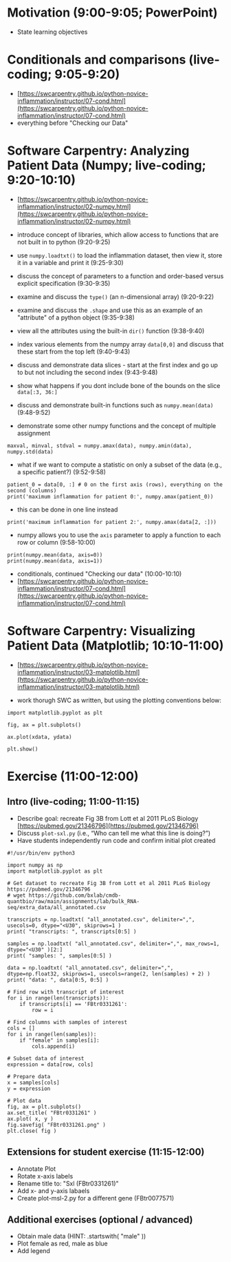 # Motivation (9:00-9:05; PowerPoint)

- State learning objectives

# Conditionals and comparisons (live-coding; 9:05-9:20)
- [https://swcarpentry.github.io/python-novice-inflammation/instructor/07-cond.html](https://swcarpentry.github.io/python-novice-inflammation/instructor/07-cond.html)
- everything before "Checking our Data"

# Software Carpentry: Analyzing Patient Data (Numpy; live-coding; 9:20-10:10)

- [https://swcarpentry.github.io/python-novice-inflammation/instructor/02-numpy.html](https://swcarpentry.github.io/python-novice-inflammation/instructor/02-numpy.html)

- introduce concept of libraries, which allow access to functions that are not built in to python (9:20-9:25)
- use `numpy.loadtxt()` to load the inflammation dataset, then view it, store it in a variable and print it (9:25-9:30)
- discuss the concept of parameters to a function and order-based versus explicit specification (9:30-9:35)
- examine and discuss the `type()` (an n-dimensional array) (9:20-9:22)
- examine and discuss the `.shape` and use this as an example of an "attribute" of a python object (9:35-9:38)
- view all the attributes using the built-in `dir()` function (9:38-9:40)
- index various elements from the numpy array `data[0,0]` and discuss that these start from the top left (9:40-9:43)

- discuss and demonstrate data slices - start at the first index and go up to but not including the second index (9:43-9:48)
- show what happens if you dont include bone of the bounds on the slice `data[:3, 36:]`

- discuss and demonstrate built-in functions such as `numpy.mean(data)` (9:48-9:52)
- demonstrate some other numpy functions and the concept of multiple assignment

```
maxval, minval, stdval = numpy.amax(data), numpy.amin(data), numpy.std(data)
```

- what if we want to compute a statistic on only a subset of the data (e.g., a specific patient?) (9:52-9:58)
```
patient_0 = data[0, :] # 0 on the first axis (rows), everything on the second (columns)
print('maximum inflammation for patient 0:', numpy.amax(patient_0))
```

- this can be done in one line instead
```
print('maximum inflammation for patient 2:', numpy.amax(data[2, :]))
```

- numpy allows you to use the `axis` parameter to apply a function to each row or column (9:58-10:00)
```
print(numpy.mean(data, axis=0))
print(numpy.mean(data, axis=1))
```

- conditionals, continued "Checking our data" (10:00-10:10)
- [https://swcarpentry.github.io/python-novice-inflammation/instructor/07-cond.html](https://swcarpentry.github.io/python-novice-inflammation/instructor/07-cond.html)



# Software Carpentry: Visualizing Patient Data (Matplotlib; 10:10-11:00)

- [https://swcarpentry.github.io/python-novice-inflammation/instructor/03-matplotlib.html](https://swcarpentry.github.io/python-novice-inflammation/instructor/03-matplotlib.html)

- work thorugh SWC as written, but using the plotting conventions below:
```
import matplotlib.pyplot as plt

fig, ax = plt.subplots()

ax.plot(xdata, ydata)

plt.show()
```

# Exercise (11:00-12:00)


## Intro (live-coding; 11:00-11:15)

- Describe goal: recreate Fig 3B from Lott et al 2011 PLoS Biology [https://pubmed.gov/21346796](https://pubmed.gov/21346796)
- Discuss `plot-sxl.py` (i.e., “Who can tell me what this line is doing?”)
- Have students independently run code and confirm initial plot created

```
#!/usr/bin/env python3

import numpy as np
import matplotlib.pyplot as plt

# Get dataset to recreate Fig 3B from Lott et al 2011 PLoS Biology https://pubmed.gov/21346796
# wget https://github.com/bxlab/cmdb-quantbio/raw/main/assignments/lab/bulk_RNA-seq/extra_data/all_annotated.csv

transcripts = np.loadtxt( "all_annotated.csv", delimiter=",", usecols=0, dtype="<U30", skiprows=1 )
print( "transcripts: ", transcripts[0:5] )

samples = np.loadtxt( "all_annotated.csv", delimiter=",", max_rows=1, dtype="<U30" )[2:]
print( "samples: ", samples[0:5] )

data = np.loadtxt( "all_annotated.csv", delimiter=",", dtype=np.float32, skiprows=1, usecols=range(2, len(samples) + 2) )
print( "data: ", data[0:5, 0:5] )

# Find row with transcript of interest
for i in range(len(transcripts)):
    if transcripts[i] == 'FBtr0331261':
        row = i

# Find columns with samples of interest
cols = []
for i in range(len(samples)):
    if "female" in samples[i]:
        cols.append(i)

# Subset data of interest
expression = data[row, cols]

# Prepare data
x = samples[cols]
y = expression

# Plot data
fig, ax = plt.subplots()
ax.set_title( "FBtr0331261" )
ax.plot( x, y )
fig.savefig( "FBtr0331261.png" )
plt.close( fig )
```

## Extensions for student exercise (11:15-12:00)

- Annotate Plot
- Rotate x-axis labels
- Rename title to: "Sxl (FBtr0331261)"
- Add x- and y-axis labaels
- Create plot-msl-2.py for a different gene (FBtr0077571)

## Additional exercises (optional / advanced)

- Obtain male data (HINT: .startswith( "male" ))
- Plot female as red, male as blue
- Add legend
